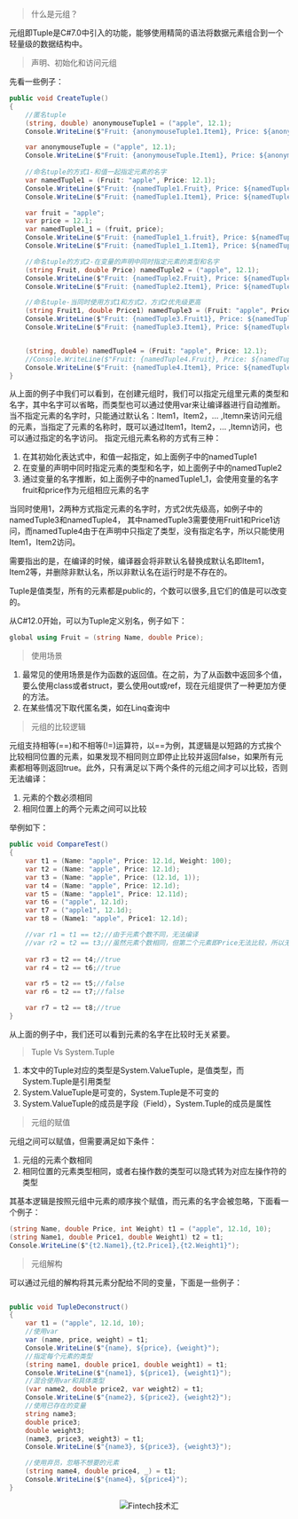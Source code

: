 >什么是元组？

元组即Tuple是C#7.0中引入的功能，能够使用精简的语法将数据元素组合到一个轻量级的数据结构中。

>声明、初始化和访问元组

先看一些例子：
```c#
public void CreateTuple()
{
    //匿名tuple
    (string, double) anonymouseTuple1 = ("apple", 12.1);
    Console.WriteLine($"Fruit: {anonymouseTuple1.Item1}, Price: ${anonymouseTuple1.Item2}");

    var anonymouseTuple = ("apple", 12.1);
    Console.WriteLine($"Fruit: {anonymouseTuple.Item1}, Price: ${anonymouseTupleItem2}");
    
    //命名tuple的方式1-和值一起指定元素的名字
    var namedTuple1 = (Fruit: "apple", Price: 12.1);
    Console.WriteLine($"Fruit: {namedTuple1.Fruit}, Price: ${namedTuple1.Price}");
    Console.WriteLine($"Fruit: {namedTuple1.Item1}, Price: ${namedTuple1.Item2}");

    var fruit = "apple";
    var price = 12.1;
    var namedTuple1_1 = (fruit, price);
    Console.WriteLine($"Fruit: {namedTuple1_1.fruit}, Price: ${namedTuple1_1.price}");
    Console.WriteLine($"Fruit: {namedTuple1_1.Item1}, Price: ${namedTuple1_1.Item2}");

    //命名tuple的方式2-在变量的声明中同时指定元素的类型和名字
    (string Fruit, double Price) namedTuple2 = ("apple", 12.1);
    Console.WriteLine($"Fruit: {namedTuple2.Fruit}, Price: ${namedTuple2.Price}");
    Console.WriteLine($"Fruit: {namedTuple2.Item1}, Price: ${namedTuple2.Item2}");

    //命名tuple-当同时使用方式1和方式2，方式2优先级更高
    (string Fruit1, double Price1) namedTuple3 = (Fruit: "apple", Price: 12.1);
    Console.WriteLine($"Fruit: {namedTuple3.Fruit1}, Price: ${namedTuple3.Price1}");
    Console.WriteLine($"Fruit: {namedTuple3.Item1}, Price: ${namedTuple3.Item2}");


    (string, double) namedTuple4 = (Fruit: "apple", Price: 12.1);
    //Console.WriteLine($"Fruit: {namedTuple4.Fruit}, Price: ${namedTuple4.Price}");//编译错误
    Console.WriteLine($"Fruit: {namedTuple4.Item1}, Price: ${namedTuple4.Item2}");
}
```
从上面的例子中我们可以看到，在创建元组时，我们可以指定元组里元素的类型和名字，其中名字可以省略，而类型也可以通过使用var来让编译器进行自动推断。当不指定元素的名字时，只能通过默认名：Item1，Item2，... ,Itemn来访问元组的元素，当指定了元素的名称时，既可以通过Item1，Item2，... ,Itemn访问，也可以通过指定的名字访问。
指定元组元素名称的方式有三种：
1. 在其初始化表达式中，和值一起指定，如上面例子中的namedTuple1
2. 在变量的声明中同时指定元素的类型和名字，如上面例子中的namedTuple2
3. 通过变量的名字推断，如上面例子中的namedTuple1_1，会使用变量的名字fruit和price作为元组相应元素的名字

当同时使用1，2两种方式指定元素的名字时，方式2优先级高，如例子中的namedTuple3和namedTuple4， 其中namedTuple3需要使用Fruit1和Price1访问，而namedTuple4由于在声明中只指定了类型，没有指定名字，所以只能使用Item1，Item2访问。

需要指出的是，在编译的时候，编译器会将非默认名替换成默认名即Item1，Item2等，并删除非默认名，所以非默认名在运行时是不存在的。

Tuple是值类型，所有的元素都是public的，个数可以很多,且它们的值是可以改变的。

从C#12.0开始，可以为Tuple定义别名，例子如下：
```c#
global using Fruit = (string Name, double Price);
```

>使用场景

1. 最常见的使用场景是作为函数的返回值。在之前，为了从函数中返回多个值，要么使用class或者struct，要么使用out或ref，现在元组提供了一种更加方便的方法。
2. 在某些情况下取代匿名类，如在Linq查询中

>元组的比较逻辑

元组支持相等(==)和不相等(!=)运算符，以==为例，其逻辑是以短路的方式挨个比较相同位置的元素，如果发现不相同则立即停止比较并返回false，如果所有元素都相等则返回true。此外，只有满足以下两个条件的元组之间才可以比较，否则无法编译：
1. 元素的个数必须相同
2. 相同位置上的两个元素之间可以比较

举例如下：
```c#
public void CompareTest()
{
    var t1 = (Name: "apple", Price: 12.1d, Weight: 100);
    var t2 = (Name: "apple", Price: 12.1d);
    var t3 = (Name: "apple", Price: (12.1d, 1));
    var t4 = (Name: "apple", Price: 12.1d);
    var t5 = (Name: "apple1", Price: 12.11d);
    var t6 = ("apple", 12.1d);
    var t7 = ("apple1", 12.1d);
    var t8 = (Name1: "apple", Price1: 12.1d);

    //var r1 = t1 == t2;//由于元素个数不同，无法编译
    //var r2 = t2 == t3;//虽然元素个数相同，但第二个元素即Price无法比较，所以无法编译
    
    var r3 = t2 == t4;//true
    var r4 = t2 == t6;//true

    var r5 = t2 == t5;//false
    var r6 = t2 == t7;//false

    var r7 = t2 == t8;//true
}
```

从上面的例子中，我们还可以看到元素的名字在比较时无关紧要。

>Tuple Vs System.Tuple

1. 本文中的Tuple对应的类型是System.ValueTuple，是值类型，而System.Tuple是引用类型
2. System.ValueTuple是可变的，System.Tuple是不可变的
3. System.ValueTuple的成员是字段（Field），System.Tuple的成员是属性

>元组的赋值

元组之间可以赋值，但需要满足如下条件：
1. 元组的元素个数相同
2. 相同位置的元素类型相同，或者右操作数的类型可以隐式转为对应左操作符的类型

其基本逻辑是按照元组中元素的顺序挨个赋值，而元素的名字会被忽略，下面看一个例子：

```c#
(string Name, double Price, int Weight) t1 = ("apple", 12.1d, 10);
(string Name1, double Price1, double Weight1) t2 = t1;
Console.WriteLine($"{t2.Name1},{t2.Price1},{t2.Weight1}");
```

>元组解构

可以通过元组的解构将其元素分配给不同的变量，下面是一些例子：
```c#

public void TupleDeconstruct()
{
    var t1 = ("apple", 12.1d, 10);
    //使用var
    var (name, price, weight) = t1;
    Console.WriteLine($"{name}, ${price}, {weight}");
    //指定每个元素的类型
    (string name1, double price1, double weight1) = t1;
    Console.WriteLine($"{name1}, ${price1}, {weight1}");
    //混合使用var和具体类型
    (var name2, double price2, var weight2) = t1;
    Console.WriteLine($"{name2}, ${price2}, {weight2}");
    //使用已存在的变量
    string name3;
    double price3;
    double weight3;
    (name3, price3, weight3) = t1;
    Console.WriteLine($"{name3}, ${price3}, {weight3}");

    //使用弃员，忽略不想要的元素
    (string name4, double price4, _) = t1;
    Console.WriteLine($"{name4}, ${price4}");
}

```



<center/>

![Fintech技术汇](https://img2020.cnblogs.com/blog/498574/202008/498574-20200801213206265-563825556.jpg)
